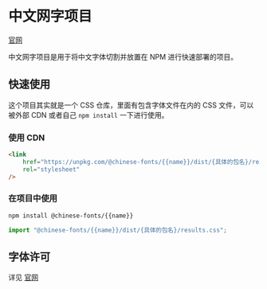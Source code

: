 # 中文网字项目

[官网](https://chinese-font.netlify.app)

中文网字项目是用于将中文字体切割并放置在 NPM 进行快速部署的项目。

## 快速使用

这个项目其实就是一个 CSS 仓库，里面有包含字体文件在内的 CSS 文件，可以被外部 CDN 或者自己 `npm install` 一下进行使用。

### 使用 CDN

```html
<link
    href="https://unpkg.com/@chinese-fonts/{{name}}/dist/{具体的包名}/results.css"
    rel="stylesheet"
/>
```

### 在项目中使用

```sh
npm install @chinese-fonts/{{name}}
```

```ts
import "@chinese-fonts/{{name}}/dist/{具体的包名}/results.css";
```

## 字体许可

详见 [官网](https://chinese-font.netlify.app/fonts/{{name}})
